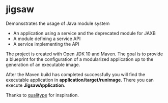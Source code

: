 # jigsaw
Demonsstrates the usage of Java module system

* An application using a service and the deprecated module for JAXB
* A module defining a service API
* A service implementing the API

The project is created with Open JDK 10 and Maven. The goal is to provide a blueprint for the configuration of a modularized application up to the generation of an executable image.

After the Maven build has completed successfully you will find the executable application in **application/target/runimage**. There you can execute **JigsawApplication**.

Thanks to [qualitype](http://qualitype.de) for inspiration.

